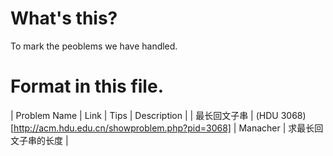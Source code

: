 # What's this?

To mark the peoblems we have handled.


# Format in this file.

| Problem Name | Link | Tips | Description |
| 最长回文子串 | (HDU 3068)[http://acm.hdu.edu.cn/showproblem.php?pid=3068] | Manacher | 求最长回文子串的长度 | 
